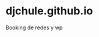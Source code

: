 # djchule.github.io
Booking de redes y wp 
<!DOCTYPE html>
<html lang="es" dir="ltr">
  <head>
    <meta charset="utf-8">
    <title>djchule.ok</title>
    <link rel="stylesheet" href="/estilo.css">
  </head>
  <body>
    <header>
      <a href="https://api.whatsapp.com/send/?phone=%2B542914121579&text&type=phone_number&app_absent=0"target="_self">
  <div class="contenedor"></div></a>
<a href="https://instagram.com/djchule.ok?igshid=YmMyMTA2M2Y="target="_self">
  <div class="contenedor2"></div></a>
<a href="https://open.spotify.com/user/21ux3dl47w7nqe7gkmkpxizzi?si=70147a19e6ec4b7b"target="_self">
  <div class="contenedor3"></div></a>
      </header>
  </body>
</html>
